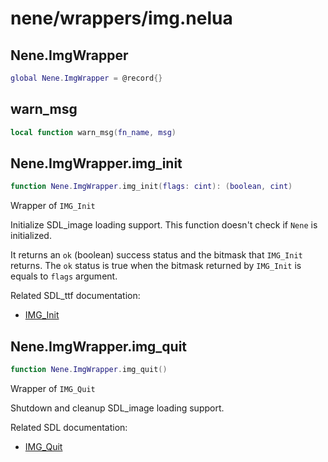 # nene/wrappers/img.nelua
## Nene.ImgWrapper
```lua
global Nene.ImgWrapper = @record{}
```


## warn_msg
```lua
local function warn_msg(fn_name, msg)
```


## Nene.ImgWrapper.img_init
```lua
function Nene.ImgWrapper.img_init(flags: cint): (boolean, cint)
```
Wrapper of `IMG_Init` 
 
Initialize SDL_image loading support. 
This function doesn't check if `Nene` is initialized. 
 
It returns an `ok` (boolean) success status and the bitmask that `IMG_Init` returns. 
The `ok` status is true when the bitmask returned by `IMG_Init` is equals to `flags` argument. 
 
Related SDL_ttf documentation: 
* [IMG_Init](https://www.libsdl.org/projects/SDL_image/docs/SDL_image_8.html)

## Nene.ImgWrapper.img_quit
```lua
function Nene.ImgWrapper.img_quit()
```
Wrapper of `IMG_Quit` 
 
Shutdown and cleanup SDL_image loading support. 
 
Related SDL documentation: 
* [IMG_Quit](https://www.libsdl.org/projects/SDL_image/docs/SDL_image_9.html)
